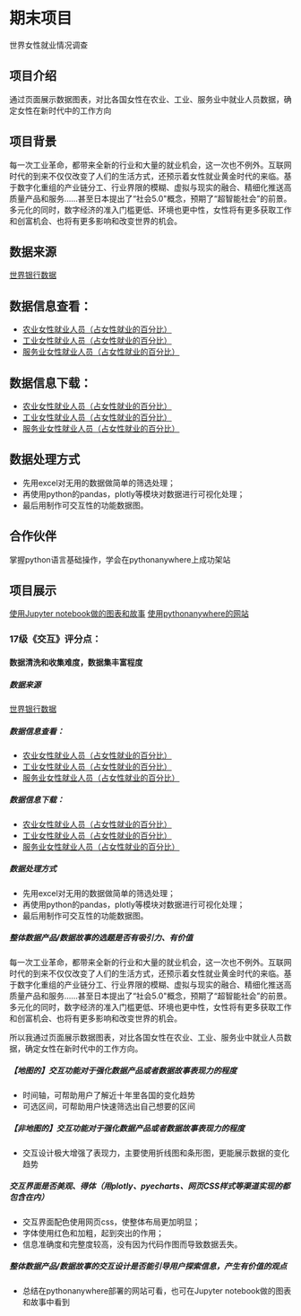 # 期末项目
世界女性就业情况调查
## 项目介绍
通过页面展示数据图表，对比各国女性在农业、工业、服务业中就业人员数据，确定女性在新时代中的工作方向
## 项目背景
每一次工业革命，都带来全新的行业和大量的就业机会，这一次也不例外。互联网时代的到来不仅仅改变了人们的生活方式，还预示着女性就业黄金时代的来临。基于数字化重组的产业链分工、行业界限的模糊、虚拟与现实的融合、精细化推送高质量产品和服务……甚至日本提出了“社会5.0"概念，预期了“超智能社会”的前景。多元化的同时，数字经济的准入门槛更低、环境也更中性，女性将有更多获取工作和创富机会、也将有更多影响和改变世界的机会。
## 数据来源
[世界银行数据](https://data.worldbank.org.cn/indicator)
## 数据信息查看：
- [农业女性就业人员（占女性就业的百分比）](https://data.worldbank.org.cn/indicator/SL.AGR.EMPL.FE.ZS?view=chart)
- [工业女性就业人员（占女性就业的百分比）](https://data.worldbank.org.cn/indicator/SL.IND.EMPL.FE.ZS?view=chart)
- [服务业女性就业人员（占女性就业的百分比）](https://data.worldbank.org.cn/indicator/SL.SRV.EMPL.FE.ZS?view=chart)
## 数据信息下载：
- [农业女性就业人员（占女性就业的百分比）](https://github.com/xinqi3050/Interactive_Visual/blob/master/API_SL.AGR.csv)
- [工业女性就业人员（占女性就业的百分比）](https://github.com/xinqi3050/Interactive_Visual/blob/master/API_SL.IND.csv)
- [服务业女性就业人员（占女性就业的百分比）](https://github.com/xinqi3050/Interactive_Visual/blob/master/API_SL.SRV.csv)
## 数据处理方式
- 先用excel对无用的数据做简单的筛选处理；
- 再使用python的pandas，plotly等模块对数据进行可视化处理；
- 最后用制作可交互性的功能数据图。
## 合作伙伴
掌握python语言基础操作，学会在pythonanywhere上成功架站

## 项目展示
[使用Jupyter notebook做的图表和故事](http://xinqi3050.gitee.io/visual_end_project)
[使用pythonanywhere的网站](http://ldfckk.pythonanywhere.com/)

### 17级《交互》评分点：
#### 数据清洗和收集难度，数据集丰富程度
##### 数据来源
[世界银行数据](https://data.worldbank.org.cn/indicator)
##### 数据信息查看：
- [农业女性就业人员（占女性就业的百分比）](https://data.worldbank.org.cn/indicator/SL.AGR.EMPL.FE.ZS?view=chart)
- [工业女性就业人员（占女性就业的百分比）](https://data.worldbank.org.cn/indicator/SL.IND.EMPL.FE.ZS?view=chart)
- [服务业女性就业人员（占女性就业的百分比）](https://data.worldbank.org.cn/indicator/SL.SRV.EMPL.FE.ZS?view=chart)
##### 数据信息下载：
- [农业女性就业人员（占女性就业的百分比）](https://github.com/xinqi3050/Interactive_Visual/blob/master/API_SL.AGR.csv)
- [工业女性就业人员（占女性就业的百分比）](https://github.com/xinqi3050/Interactive_Visual/blob/master/API_SL.IND.csv)
- [服务业女性就业人员（占女性就业的百分比）](https://github.com/xinqi3050/Interactive_Visual/blob/master/API_SL.SRV.csv)
##### 数据处理方式
- 先用excel对无用的数据做简单的筛选处理；
- 再使用python的pandas，plotly等模块对数据进行可视化处理；
- 最后用制作可交互性的功能数据图。

##### 整体数据产品/数据故事的选题是否有吸引力、有价值

每一次工业革命，都带来全新的行业和大量的就业机会，这一次也不例外。互联网时代的到来不仅仅改变了人们的生活方式，还预示着女性就业黄金时代的来临。基于数字化重组的产业链分工、行业界限的模糊、虚拟与现实的融合、精细化推送高质量产品和服务……甚至日本提出了“社会5.0"概念，预期了“超智能社会”的前景。多元化的同时，数字经济的准入门槛更低、环境也更中性，女性将有更多获取工作和创富机会、也将有更多影响和改变世界的机会。

所以我通过页面展示数据图表，对比各国女性在农业、工业、服务业中就业人员数据，确定女性在新时代中的工作方向。

##### 【地图的】交互功能对于强化数据产品或者数据故事表现力的程度

- 时间轴，可帮助用户了解近十年里各国的变化趋势
- 可选区间，可帮助用户快速筛选出自己想要的区间

##### 【非地图的】交互功能对于强化数据产品或者数据故事表现力的程度

- 交互设计极大增强了表现力，主要使用折线图和条形图，更能展示数据的变化趋势


##### 交互界面是否美观、得体（用plotly、pyecharts、网页CSS样式等渠道实现的都包含在内）

- 交互界面配色使用网页css，使整体布局更加明显；
- 字体使用红色和加粗，起到突出的作用；
- 信息准确度和完整度较高，没有因为代码作图而导致数据丢失。

##### 整体数据产品/数据故事的交互设计是否能引导用户探索信息，产生有价值的观点

- 总结在pythonanywhere部署的网站可看，也可在Jupyter notebook做的图表和故事中看到
